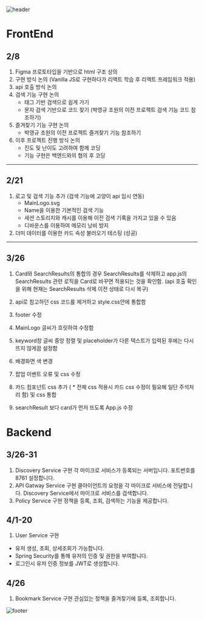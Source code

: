 ![header](https://capsule-render.vercel.app/api?type=waving&color=auto&height=300&section=header&text=PolicyHub&fontSize=60&animation=scaleIn&fontAlign=70)
  
# FrontEnd
## 2/8

1. Figma 프로토타입을 기반으로 html 구조 상의
2. 구현 방식 논의 (Vanilla JS로 구현하다가 리액트 학습 후 리액트 프레임워크 적용)
3. api 호출 방식 논의
4. 검색 기능 구현 논의
    - 태그 기반 검색으로 쉽게 가기
    - 문자 검색 기반으로 코드 찾기 (박영규 조원의 이전 프로젝트 검색 기능 코드 참조하기)
5. 즐겨찾기 기능 구현 논의
    - 박영규 조원의 이전 프로젝트 즐겨찾기 기능 참조하기
6. 이후 프로젝트 진행 방식 논의
    - 진도 및 난이도 고려하여 함께 코딩
    - 기능 구현은 백엔드와의 협의 후 코딩

***

## 2/21

1. 로고 및 검색 기능 추가 (검색 기능에 고양이 api 임시 연동)
    - MainLogo.svg
    - Name을 이용한 기본적인 검색 기능
    - 세션 스토리지와 캐시를 이용해 이전 검색 기록을 가지고 있을 수 있음
    - 디바운스를 이용하여 메모리 낭비 방지
2. 더미 데이터를 이용한 카드 속성 불러오기 테스팅 (성공)

***

## 3/26

1. Card와 SearchResults의 통합의 경우 SearchResults를 삭제하고 
    app.js의 SearchResults 관련 로직을 Card로 바꾸면 적용되는 것을 확인함.
    (api 호출 확인을 위해 현재는 SearchResults 삭제 이전 상태로 다시 복구)
2. api로 참고하던 css 코드를 제거하고 style.css안에 통합함
3. footer 수정
4. MainLogo 글씨가 흐릿하여 수정함
5. keyword창 글씨 중앙 정렬 및 placeholder가 다른 텍스트가 입력된 후에는 다시 뜨지 않게끔 설정함
6. 배경화면 색 변경

7. 팝업 이벤트 오류 및 css 수정
8. 카드 컴포넌트 css 추가 ( * 전체 css 적용시 카드 css 수정이 필요해 일단 주석처리 함) 및 css 통합 
9. searchResult 보다 card가 먼저 뜨도록 App.js 수정 

# Backend

## 3/26-31

1. Discovery Service 구현
각 마이크로 서비스가 등록되는 서버입니다.
포트번호를 8761 설정합니다.
2. API Gatway Service 구현
클아이언트의 요청을 각 마이크로 서비스에 전달합니다.
Discovery Service에서 마이크로 서비스를 검색합니다.
3. Policy Service 구현
정책을 등록, 조회, 검색하는 기능을 제공합니다.

## 4/1-20

1. User Service 구현
  - 유저 생성, 조회, 상세조회가 가능합니다.
  - Spring Security를 통해 유저의 인증 및 권한을 부여합니다.
  - 로그인시 유저 인증 정보를 JWT로 생성합니다.

## 4/26

1. Bookmark Service 구현
관심있는 정책을 즐겨찾기에 등록, 조회합니다.

![footer](https://capsule-render.vercel.app/api?type=waving&color=auto&height=150&section=footer&text=함진규%20|%20박영규%20|%20나혜수%20|%20편민준&fontSize=20&animation=scaleIn&fontAlign=50)
